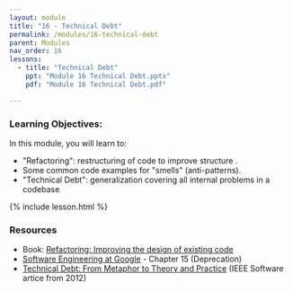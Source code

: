 ```yaml
---
layout: module
title: "16 - Technical Debt"
permalink: /modules/16-technical-debt
parent: Modules
nav_order: 16
lessons: 
  - title: "Technical Debt"
    ppt: "Module 16 Technical Debt.pptx"
    pdf: "Module 16 Technical Debt.pdf"

---
```

### Learning Objectives:
In this module, you will learn to:
* "Refactoring": restructuring of code to improve structure .
* Some common code examples for "smells" (anti-patterns).
* "Technical Debt": generalization covering all internal problems in a codebase


{% include lesson.html %}

### Resources
* Book: [Refactoring: Improving the design of existing code](https://learning.oreilly.com/library/view/refactoring-improving-the/9780134757681/)
* [Software Engineering at Google](https://learning.oreilly.com/library/view/software-engineering-at/9781492082781/ch15.html) - Chapter 15 (Deprecation)
* [Technical Debt: From Metaphor to Theory and Practice](https://resources.sei.cmu.edu/asset_files/WhitePaper/2012_019_001_58818.pdf) (IEEE Software artice from 2012)
